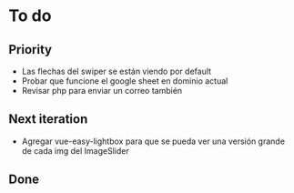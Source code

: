 # To do 

## Priority
- Las flechas del swiper se están viendo por default
- Probar que funcione el google sheet en dominio actual
- Revisar php para enviar un correo también 

## Next iteration
- Agregar vue-easy-lightbox para que se pueda ver una versión grande de cada img del ImageSlider


## Done
